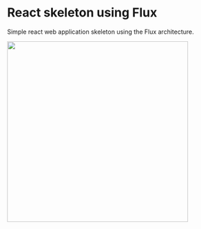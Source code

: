 # React skeleton using Flux
Simple react web application skeleton using the Flux architecture.

<img src="https://keyholesoftware.com/wp-content/uploads/React.js-Flux-3.png" alt="" width="420px">
